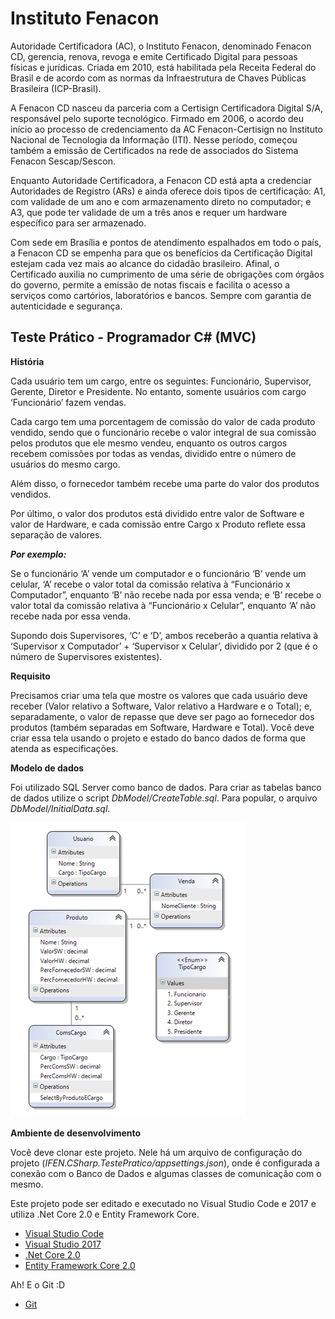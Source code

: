 Instituto Fenacon
=================

Autoridade Certificadora (AC), o Instituto Fenacon, denominado Fenacon CD, gerencia, renova, revoga e emite Certificado Digital para pessoas físicas e jurídicas. Criada em 2010, está habilitada pela Receita Federal do Brasil e de acordo com as normas da Infraestrutura de Chaves Públicas Brasileira (ICP-Brasil).

A Fenacon CD nasceu da parceria com a Certisign Certificadora Digital S/A, responsável pelo suporte tecnológico. Firmado em 2006, o acordo deu início ao processo de credenciamento da AC Fenacon-Certisign no Instituto Nacional de Tecnologia da Informação (ITI). Nesse período, começou também a emissão de Certificados na rede de associados do Sistema Fenacon Sescap/Sescon.

Enquanto Autoridade Certificadora, a Fenacon CD está apta a credenciar Autoridades de Registro (ARs) e ainda oferece dois tipos de certificação: A1, com validade de um ano e com armazenamento direto no computador; e A3, que pode ter validade de um a três anos e requer um hardware específico para ser armazenado.

Com sede em Brasília e pontos de atendimento espalhados em todo o país, a Fenacon CD se empenha para que os benefícios da Certificação Digital estejam cada vez mais ao alcance do cidadão brasileiro. Afinal, o Certificado auxilia no cumprimento de uma série de obrigações com órgãos do governo, permite a emissão de notas fiscais e facilita o acesso a serviços como cartórios, laboratórios e bancos. Sempre com garantia de autenticidade e segurança.

Teste Prático - Programador C# (MVC)
------------------------------------
**História**

Cada usuário tem um cargo, entre os seguintes: Funcionário, Supervisor, Gerente, Diretor e Presidente. No entanto, somente usuários com cargo ‘Funcionário’ fazem vendas.

Cada cargo tem uma porcentagem de comissão do valor de cada produto vendido, sendo que o funcionário recebe o valor integral de sua comissão pelos produtos que ele mesmo vendeu, enquanto os outros cargos recebem comissões por todas as vendas, dividido entre o número de usuários do mesmo cargo.

Além disso, o fornecedor também recebe uma parte do valor dos produtos vendidos.

Por último, o valor dos produtos está dividido entre valor de Software e valor de Hardware, e cada comissão entre Cargo x Produto reflete essa separação de valores.

**_Por exemplo:_**

Se o funcionário ‘A’ vende um computador e o funcionário ‘B’ vende um celular, ‘A’ recebe o valor total da comissão relativa à “Funcionário x Computador”, enquanto ‘B’ não recebe nada por essa venda; e ‘B’ recebe o valor total da comissão relativa à “Funcionário x Celular”, enquanto ‘A’ não recebe nada por essa venda.

Supondo dois Supervisores, ‘C’ e ‘D’, ambos receberão a quantia relativa à ‘Supervisor x Computador’ + ‘Supervisor x Celular’, dividido por 2 (que é o número de Supervisores existentes).

**Requisito**

Precisamos criar uma tela que mostre os valores que cada usuário deve receber (Valor relativo a Software, Valor relativo a Hardware e o Total); e, separadamente, o valor de repasse que deve ser pago ao fornecedor dos produtos (também separadas em Software, Hardware e Total). Você deve criar essa tela usando o projeto e estado do banco dados de forma que atenda as especificações.

**Modelo de dados**

Foi utilizado SQL Server como banco de dados. Para criar as tabelas banco de dados utilize o script _DbModel/CreateTable.sql_. Para popular, o arquivo _DbModel/InitialData.sql_.

![Modelo de dados](DbModel/DbModel.png "Modelo de dados")

**Ambiente de desenvolvimento**

Você deve clonar este projeto. Nele há um arquivo de configuração do projeto (_IFEN.CSharp.TestePratico/appsettings.json_), onde é configurada a conexão com o Banco de Dados e algumas classes de comunicação com o mesmo.

Este projeto pode ser editado e executado no Visual Studio Code e 2017 e utiliza .Net Core 2.0 e Entity Framework Core.
* [Visual Studio Code](https://code.visualstudio.com/)
* [Visual Studio 2017](https://www.visualstudio.com/pt-br/downloads/)
* [.Net Core 2.0](https://blogs.msdn.microsoft.com/dotnet/2017/08/14/announcing-net-core-2-0/)
* [Entity Framework Core 2.0](https://blogs.msdn.microsoft.com/dotnet/2017/08/14/announcing-entity-framework-core-2-0/)

Ah! E o Git :D
* [Git](https://git-scm.com/)